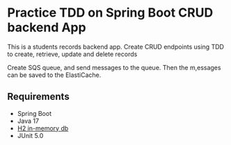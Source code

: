 # Practice TDD on Spring Boot CRUD backend App

This is a students records backend app. Create CRUD endpoints using TDD to create, retrieve, update and delete records

Create SQS queue, and send messages to the queue. Then the m,essages can be saved to the ElastiCache.

## Requirements
* Spring Boot
* Java 17
* [H2 in-memory db](https://www.h2database.com/html/main.html)
* JUnit 5.0